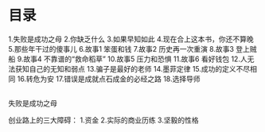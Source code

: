 # 目录
1.失败是成功之母
2.你缺乏什么
3.如果早知如此
4.现在合上这本书，你还不算晚
5.那些年干过的傻事儿
6.故事1 笨蛋和钱
7.故事2 历史再一次重演
8.故事3 登上贼船
9.故事4 不靠谱的“救命稻草”
10.故事5 压力和恐惧
11.故事6 看好钱包
12.人无法获知自己的无知和弱点
13.骗子是最好的老师
14.墨菲定律
15.成功的定义不尽相同
16.转危为安
17.错误是成就点石成金的必经之路
18.选择导师

##
失败是成功之母 

创业路上的三大障碍：
1.资金
2.实际的商业历练
3.坚毅的性格


